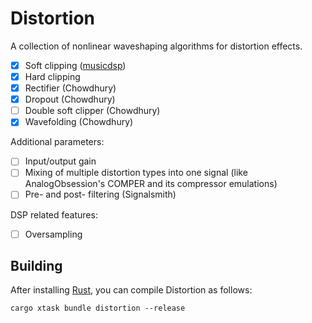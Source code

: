 # Distortion

A collection of nonlinear waveshaping algorithms for distortion effects.

- [x] Soft clipping ([musicdsp](https://www.musicdsp.org/en/latest/Effects/46-waveshaper.html))
- [x] Hard clipping
- [x] Rectifier (Chowdhury)
- [x] Dropout (Chowdhury)
- [ ] Double soft clipper (Chowdhury)
- [x] Wavefolding (Chowdhury)

Additional parameters:

- [ ] Input/output gain
- [ ] Mixing of multiple distortion types into one signal (like AnalogObsession's COMPER and its compressor emulations)
- [ ] Pre- and post- filtering (Signalsmith)

DSP related features:

- [ ] Oversampling

## Building

After installing [Rust](https://rustup.rs/), you can compile Distortion as follows:

```shell
cargo xtask bundle distortion --release
```
